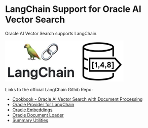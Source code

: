 # LangChain Support for Oracle AI Vector Search

Oracle AI Vector Search supports LangChain.

<img src="images/LangChain_VectorSearch.png" width="384" alt="LangChain with Oracle AI Vector Search"/>

Links to the official LangChain Githib Repo:
- [Cookbook - Oracle AI Vector Search with Document Processing](https://github.com/langchain-ai/langchain/blob/master/cookbook/oracleai_demo.ipynb)
- [Oracle Provider for LangChain](https://python.langchain.com/v0.1/docs/integrations/providers/oracleai/)
- [Oracle Embeddings](https://github.com/langchain-ai/langchain/blob/master/libs/community/langchain_community/embeddings/oracleai.py)
- [Oracle Document Loader](https://github.com/langchain-ai/langchain/blob/master/libs/community/langchain_community/document_loaders/oracleai.py)
- [Summary Utilities](https://github.com/langchain-ai/langchain/blob/master/libs/community/langchain_community/utilities/oracleai.py)
